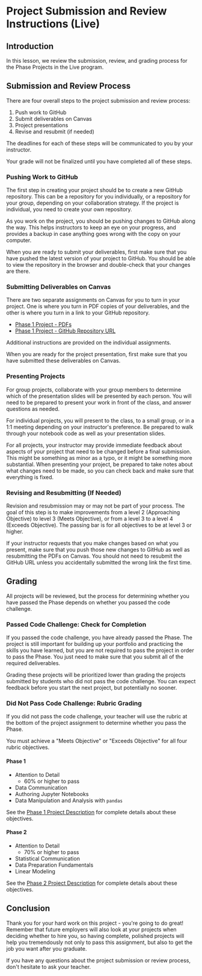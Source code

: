 # Project Submission and Review Instructions (Live)

## Introduction

In this lesson, we review the submission, review, and grading process for the Phase Projects in the Live program.

## Submission and Review Process

There are four overall steps to the project submission and review process:

1. Push work to GitHub
2. Submit deliverables on Canvas
3. Project presentations
4. Revise and resubmit (if needed)

The deadlines for each of these steps will be communicated to you by your instructor.

Your grade will not be finalized until you have completed all of these steps.

### Pushing Work to GitHub

The first step in creating your project should be to create a new GitHub repository. This can be a repository for you individually, or a repository for your group, depending on your collaboration strategy. If the project is individual, you need to create your own repository.

As you work on the project, you should be pushing changes to GitHub along the way. This helps instructors to keep an eye on your progress, and provides a backup in case anything goes wrong with the copy on your computer.

When you are ready to submit your deliverables, first make sure that you have pushed the latest version of your project to GitHub. You should be able to view the repository in the browser and double-check that your changes are there.

### Submitting Deliverables on Canvas

There are two separate assignments on Canvas for you to turn in your project. One is where you turn in PDF copies of your deliverables, and the other is where you turn in a link to your GitHub repository.

* [Phase 1 Project - PDFs]()
* [Phase 1 Project - GitHub Repository URL]()

Additional instructions are provided on the individual assignments.

When you are ready for the project presentation, first make sure that you have submitted these deliverables on Canvas.

### Presenting Projects

For group projects, collaborate with your group members to determine which of the presentation slides will be presented by each person. You will need to be prepared to present your work in front of the class, and answer questions as needed.

For individual projects, you will present to the class, to a small group, or in a 1:1 meeting depending on your instructor's preference. Be prepared to walk through your notebook code as well as your presentation slides.

For all projects, your instructor may provide immediate feedback about aspects of your project that need to be changed before a final submission. This might be something as minor as a typo, or it might be something more substantial. When presenting your project, be prepared to take notes about what changes need to be made, so you can check back and make sure that everything is fixed.

### Revising and Resubmitting (If Needed)

Revision and resubmission may or may not be part of your process. The goal of this step is to make improvements from a level 2 (Approaching Objective) to level 3 (Meets Objective), or from a level 3 to a level 4 (Exceeds Objective). The passing bar is for all objectives to be at level 3 or higher.

If your instructor requests that you make changes based on what you present, make sure that you push those new changes to GitHub as well as resubmitting the PDFs on Canvas. You should not need to resubmit the GitHub URL unless you accidentally submitted the wrong link the first time.

## Grading

All projects will be reviewed, but the process for determining whether you have passed the Phase depends on whether you passed the code challenge.

### Passed Code Challenge: Check for Completion

If you passed the code challenge, you have already passed the Phase. The project is still important for building up your portfolio and practicing the skills you have learned, but you are not required to pass the project in order to pass the Phase. You just need to make sure that you submit all of the required deliverables.

Grading these projects will be prioritized lower than grading the projects submitted by students who did not pass the code challenge. You can expect feedback before you start the next project, but potentially no sooner.

### Did Not Pass Code Challenge: Rubric Grading

If you did not pass the code challenge, your teacher will use the rubric at the bottom of the project assignment to determine whether you pass the Phase.

You must achieve a "Meets Objective" or "Exceeds Objective" for all four rubric objectives. 

#### Phase 1

* Attention to Detail
  * 60% or higher to pass
* Data Communication
* Authoring Jupyter Notebooks
* Data Manipulation and Analysis with `pandas`

See the [Phase 1 Project Description](https://github.com/learn-co-curriculum/dsc-phase-1-project-v2-3#grading) for complete details about these objectives.

#### Phase 2

* Attention to Detail
  * 70% or higher to pass
* Statistical Communication
* Data Preparation Fundamentals
* Linear Modeling

See the [Phase 2 Project Description](https://github.com/learn-co-curriculum/dsc-phase-2-project-v2-3#grading) for complete details about these objectives.

## Conclusion

Thank you for your hard work on this project - you're going to do great! Remember that future employers will also look at your projects when deciding whether to hire you, so having complete, polished projects will help you tremendously not only to pass this assignment, but also to get the job you want after you graduate.

If you have any questions about the project submission or review process, don't hesitate to ask your teacher.
